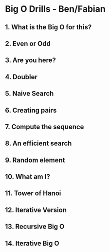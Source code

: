 # Big O Drills - Ben/Fabian

## 1. What is the Big O for this?

## 2. Even or Odd

## 3. Are you here?

## 4. Doubler

## 5. Naive Search

## 6. Creating pairs

## 7. Compute the sequence

## 8. An efficient search

## 9. Random element

## 10. What am I?

## 11. Tower of Hanoi

## 12. Iterative Version

## 13. Recursive Big O

## 14. Iterative Big O


